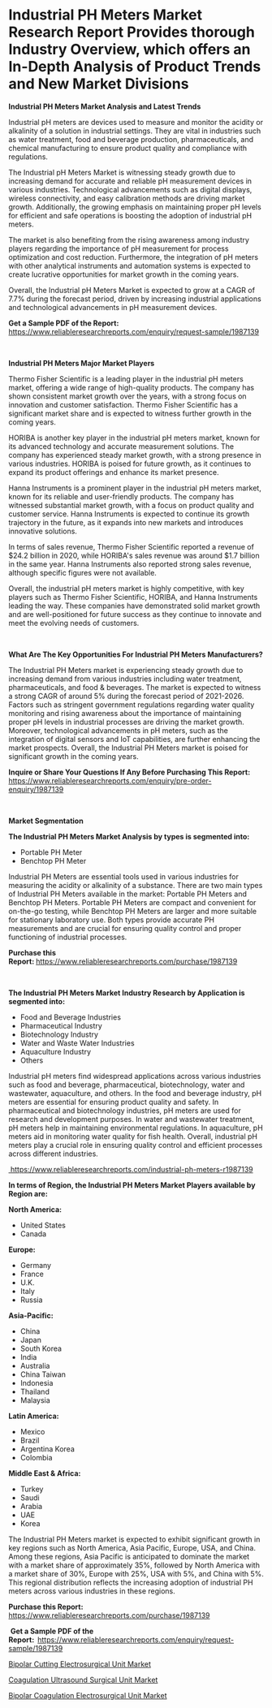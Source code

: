 <p><h1>Industrial PH Meters Market Research Report Provides thorough Industry Overview, which offers an In-Depth Analysis of Product Trends and New Market Divisions</h1></p><p><strong>Industrial PH Meters Market Analysis and Latest Trends</strong></p>
<p><p>Industrial pH meters are devices used to measure and monitor the acidity or alkalinity of a solution in industrial settings. They are vital in industries such as water treatment, food and beverage production, pharmaceuticals, and chemical manufacturing to ensure product quality and compliance with regulations.</p><p>The Industrial pH Meters Market is witnessing steady growth due to increasing demand for accurate and reliable pH measurement devices in various industries. Technological advancements such as digital displays, wireless connectivity, and easy calibration methods are driving market growth. Additionally, the growing emphasis on maintaining proper pH levels for efficient and safe operations is boosting the adoption of industrial pH meters.</p><p>The market is also benefiting from the rising awareness among industry players regarding the importance of pH measurement for process optimization and cost reduction. Furthermore, the integration of pH meters with other analytical instruments and automation systems is expected to create lucrative opportunities for market growth in the coming years.</p><p>Overall, the Industrial pH Meters Market is expected to grow at a CAGR of 7.7% during the forecast period, driven by increasing industrial applications and technological advancements in pH measurement devices.</p></p>
<p><strong>Get a Sample PDF of the Report:&nbsp;</strong> <a href="https://www.reliableresearchreports.com/enquiry/request-sample/1987139">https://www.reliableresearchreports.com/enquiry/request-sample/1987139</a></p>
<p>&nbsp;</p>
<p><strong>Industrial PH Meters Major Market Players</strong></p>
<p><p>Thermo Fisher Scientific is a leading player in the industrial pH meters market, offering a wide range of high-quality products. The company has shown consistent market growth over the years, with a strong focus on innovation and customer satisfaction. Thermo Fisher Scientific has a significant market share and is expected to witness further growth in the coming years.</p><p>HORIBA is another key player in the industrial pH meters market, known for its advanced technology and accurate measurement solutions. The company has experienced steady market growth, with a strong presence in various industries. HORIBA is poised for future growth, as it continues to expand its product offerings and enhance its market presence.</p><p>Hanna Instruments is a prominent player in the industrial pH meters market, known for its reliable and user-friendly products. The company has witnessed substantial market growth, with a focus on product quality and customer service. Hanna Instruments is expected to continue its growth trajectory in the future, as it expands into new markets and introduces innovative solutions.</p><p>In terms of sales revenue, Thermo Fisher Scientific reported a revenue of $24.2 billion in 2020, while HORIBA's sales revenue was around $1.7 billion in the same year. Hanna Instruments also reported strong sales revenue, although specific figures were not available.</p><p>Overall, the industrial pH meters market is highly competitive, with key players such as Thermo Fisher Scientific, HORIBA, and Hanna Instruments leading the way. These companies have demonstrated solid market growth and are well-positioned for future success as they continue to innovate and meet the evolving needs of customers.</p></p>
<p>&nbsp;</p>
<p><strong>What Are The Key Opportunities For Industrial PH Meters Manufacturers?</strong></p>
<p><p>The Industrial PH Meters market is experiencing steady growth due to increasing demand from various industries including water treatment, pharmaceuticals, and food & beverages. The market is expected to witness a strong CAGR of around 5% during the forecast period of 2021-2026. Factors such as stringent government regulations regarding water quality monitoring and rising awareness about the importance of maintaining proper pH levels in industrial processes are driving the market growth. Moreover, technological advancements in pH meters, such as the integration of digital sensors and IoT capabilities, are further enhancing the market prospects. Overall, the Industrial PH Meters market is poised for significant growth in the coming years.</p></p>
<p><strong>Inquire or Share Your Questions If Any Before Purchasing This Report:</strong> <a href="https://www.reliableresearchreports.com/enquiry/pre-order-enquiry/1987139">https://www.reliableresearchreports.com/enquiry/pre-order-enquiry/1987139</a></p>
<p>&nbsp;</p>
<p><strong>Market Segmentation</strong></p>
<p><strong>The Industrial PH Meters Market Analysis by types is segmented into:</strong></p>
<p><ul><li>Portable PH Meter</li><li>Benchtop PH Meter</li></ul></p>
<p><p>Industrial PH Meters are essential tools used in various industries for measuring the acidity or alkalinity of a substance. There are two main types of Industrial PH Meters available in the market: Portable PH Meters and Benchtop PH Meters. Portable PH Meters are compact and convenient for on-the-go testing, while Benchtop PH Meters are larger and more suitable for stationary laboratory use. Both types provide accurate PH measurements and are crucial for ensuring quality control and proper functioning of industrial processes.</p></p>
<p><strong>Purchase this Report:&nbsp;</strong><a href="https://www.reliableresearchreports.com/purchase/1987139">https://www.reliableresearchreports.com/purchase/1987139</a></p>
<p>&nbsp;</p>
<p><strong>The Industrial PH Meters Market Industry Research by Application is segmented into:</strong></p>
<p><ul><li>Food and Beverage Industries</li><li>Pharmaceutical Industry</li><li>Biotechnology Industry</li><li>Water and Waste Water Industries</li><li>Aquaculture Industry</li><li>Others</li></ul></p>
<p><p>Industrial pH meters find widespread applications across various industries such as food and beverage, pharmaceutical, biotechnology, water and wastewater, aquaculture, and others. In the food and beverage industry, pH meters are essential for ensuring product quality and safety. In pharmaceutical and biotechnology industries, pH meters are used for research and development purposes. In water and wastewater treatment, pH meters help in maintaining environmental regulations. In aquaculture, pH meters aid in monitoring water quality for fish health. Overall, industrial pH meters play a crucial role in ensuring quality control and efficient processes across different industries.</p></p>
<p><a href="https://www.reliableresearchreports.com/industrial-ph-meters-r1987139">&nbsp;https://www.reliableresearchreports.com/industrial-ph-meters-r1987139</a></p>
<p><strong>In terms of Region, the Industrial PH Meters Market Players available by Region are:</strong></p>
<p>
    <p> <strong> North America: </strong>
        <ul>
            <li>United States</li>
            <li>Canada</li>
        </ul>
        </p> 
    <p> <strong> Europe: </strong>
        <ul>
            <li>Germany</li>
            <li>France</li>
            <li>U.K.</li>
            <li>Italy</li>
            <li>Russia</li>
        </ul>
        </p> 
    <p> <strong> Asia-Pacific: </strong>
        <ul>
            <li>China</li>
            <li>Japan</li>
            <li>South Korea</li>
            <li>India</li>
            <li>Australia</li>
            <li>China Taiwan</li>
            <li>Indonesia</li>
            <li>Thailand</li>
            <li>Malaysia</li>
        </ul>
        </p> 
    <p> <strong> Latin America: </strong>
        <ul>
            <li>Mexico</li>
            <li>Brazil</li>
            <li>Argentina Korea</li>
            <li>Colombia</li>
        </ul>
        </p> 
    <p> <strong> Middle East & Africa: </strong>
        <ul>
            <li>Turkey</li>
            <li>Saudi</li>
            <li>Arabia</li>
            <li>UAE</li>
            <li>Korea</li>
        </ul>
    </p>
    </p>
<p><p>The Industrial PH Meters market is expected to exhibit significant growth in key regions such as North America, Asia Pacific, Europe, USA, and China. Among these regions, Asia Pacific is anticipated to dominate the market with a market share of approximately 35%, followed by North America with a market share of 30%, Europe with 25%, USA with 5%, and China with 5%. This regional distribution reflects the increasing adoption of industrial PH meters across various industries in these regions.</p></p>
<p><strong>Purchase this Report: </strong><a href="https://www.reliableresearchreports.com/purchase/1987139">https://www.reliableresearchreports.com/purchase/1987139</a></p>
<p>&nbsp;<strong>Get a Sample PDF of the Report:&nbsp;&nbsp;</strong><a href="https://www.reliableresearchreports.com/enquiry/request-sample/1987139">https://www.reliableresearchreports.com/enquiry/request-sample/1987139</a></p>
<p><strong></strong></p>
<p><p><a href="https://circular-yam-9b9.notion.site/Bipolar-Cutting-Electrosurgical-Unit-Market-Size-and-Market-Trends-Complete-Industry-Overview-2024-ded44ac7eebb42768b22db01e3456d6b">Bipolar Cutting Electrosurgical Unit Market</a></p><p><a href="https://copper-carbon-84f.notion.site/Coagulation-Ultrasound-Surgical-Unit-Market-Focuses-on-Market-Share-Size-and-Projected-Forecast-Til-8751556a500b4916920efc26cafb1ef7">Coagulation Ultrasound Surgical Unit Market</a></p><p><a href="https://cedar-agate-3da.notion.site/Bipolar-Coagulation-Electrosurgical-Unit-Market-Focuses-on-Market-Share-Size-and-Projected-Forecast-ffd4792ace504fe2a23eedc7d125d98f">Bipolar Coagulation Electrosurgical Unit Market</a></p></p>
